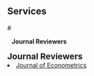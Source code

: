 ## Services

#<h4 style="margin:0 10px 0;">Journal Reviewers</h4>
<h4 style="margin: 0; font-size: 1.2rem; font-weight: bold;"> Journal Reviewers</h4>

<div style="margin:0 0 20px;">
  <li><a href="https://www.sciencedirect.com/journal/journal-of-econometrics"><autocolor>Journal of Econometrics</autocolor></a></li>
</div>
